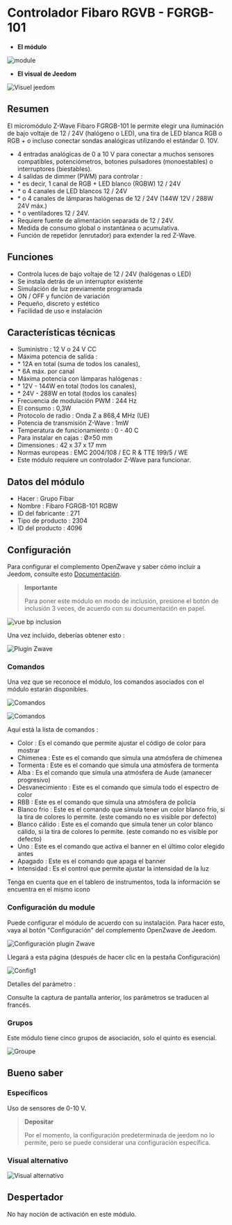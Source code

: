 # Controlador Fibaro RGVB - FGRGB-101

-   **El módulo**

![module](images/fibaro.fgrgb101/module.jpg)

-   **El visual de Jeedom**

![Visuel jeedom](images/fibaro.fgrgb101/Visuel_jeedom.png)

## Resumen

El micromódulo Z-Wave Fibaro FGRGB-101 le permite elegir una iluminación de bajo voltaje de 12 / 24V (halógeno o LED), una tira de LED blanca RGB o RGB + o incluso conectar sondas analógicas utilizando el estándar 0. 10V.

-   4 entradas analógicas de 0 a 10 V para conectar a muchos sensores compatibles, potenciómetros, botones pulsadores (monoestables) o interruptores (biestables).
-   4 salidas de dimmer (PWM) para controlar :
-   \* es decir, 1 canal de RGB + LED blanco (RGBW) 12 / 24V
-   \* o 4 canales de LED blancos 12 / 24V
-   \* o 4 canales de lámparas halógenas de 12 / 24V (144W 12V / 288W 24V máx.)
-   \* o ventiladores 12 / 24V.
-   Requiere fuente de alimentación separada de 12 / 24V.
-   Medida de consumo global o instantánea o acumulativa.
-   Función de repetidor (enrutador) para extender la red Z-Wave.

## Funciones

-   Controla luces de bajo voltaje de 12 / 24V (halógenas o LED)
-   Se instala detrás de un interruptor existente
-   Simulación de luz previamente programada
-   ON / OFF y función de variación
-   Pequeño, discreto y estético
-   Facilidad de uso e instalación

## Características técnicas

-   Suministro : 12 V o 24 V CC
-   Máxima potencia de salida :
-   \* 12A en total (suma de todos los canales),
-   \* 6A máx. por canal
-   Máxima potencia con lámparas halógenas :
-   \* 12V - 144W en total (todos los canales),
-   \* 24V - 288W en total (todos los canales)
-   Frecuencia de modulación PWM : 244 Hz
-   El consumo : 0,3W
-   Protocolo de radio : Onda Z a 868,4 MHz (UE)
-   Potencia de transmisión Z-Wave : 1mW
-   Temperatura de funcionamiento : 0 - 40 C
-   Para instalar en cajas : Ø≥50 mm
-   Dimensiones : 42 x 37 x 17 mm
-   Normas europeas : EMC 2004/108 / EC R & TTE 199/5 / WE
-   Este módulo requiere un controlador Z-Wave para funcionar.

## Datos del módulo

-   Hacer : Grupo Fibar
-   Nombre : Fibaro FGRGB-101 RGBW
-   ID del fabricante : 271
-   Tipo de producto : 2304
-   ID del producto : 4096

## Configuración

Para configurar el complemento OpenZwave y saber cómo incluir a Jeedom, consulte esto [Documentación](https://doc.jeedom.com/es_ES/plugins/automation%20protocol/openzwave/).

> **Importante**
>
> Para poner este módulo en modo de inclusión, presione el botón de inclusión 3 veces, de acuerdo con su documentación en papel.

![vue bp inclusion](images/fibaro.fgrgb101/vue_bp_inclusion.png)

Una vez incluido, deberías obtener esto :

![Plugin Zwave](images/fibaro.fgrgb101/configuration.png)

### Comandos

Una vez que se reconoce el módulo, los comandos asociados con el módulo estarán disponibles.

![Comandos](images/fibaro.fgrgb101/commande_1.png)

![Comandos](images/fibaro.fgrgb101/commande_2.png)

Aquí está la lista de comandos :

-   Color : Es el comando que permite ajustar el código de color para mostrar
-   Chimenea : Este es el comando que simula una atmósfera de chimenea
-   Tormenta : Este es el comando que simula una atmósfera de tormenta
-   Alba : Es el comando que simula una atmósfera de Aude (amanecer progresivo)
-   Desvanecimiento : Este es el comando que simula todo el espectro de color
-   RBB : Este es el comando que simula una atmósfera de policía
-   Blanco frio : Este es el comando que simula tener un color blanco frío, si la tira de colores lo permite. (este comando no es visible por defecto)
-   Blanco cálido : Este es el comando que simula tener un color blanco cálido, si la tira de colores lo permite. (este comando no es visible por defecto)
-   Uno : Este es el comando que activa el banner en el último color elegido antes
-   Apagado : Este es el comando que apaga el banner
-   Intensidad : Es el control que permite ajustar la intensidad de la luz

Tenga en cuenta que en el tablero de instrumentos, toda la información se encuentra en el mismo icono

### Configuración du module

Puede configurar el módulo de acuerdo con su instalación. Para hacer esto, vaya al botón "Configuración" del complemento OpenZwave de Jeedom.

![Configuración plugin Zwave](images/plugin/bouton_configuration.jpg)

Llegará a esta página (después de hacer clic en la pestaña Configuración)

![Config1](images/fibaro.fgrgb101/parametres.png)

Detalles del parámetro :

Consulte la captura de pantalla anterior, los parámetros se traducen al francés.

### Grupos

Este módulo tiene cinco grupos de asociación, solo el quinto es esencial.

![Groupe](images/fibaro.fgrgb101/groupes.png)

## Bueno saber

### Específicos

Uso de sensores de 0-10 V.

> **Depositar**
>
> Por el momento, la configuración predeterminada de jeedom no lo permite, pero se puede considerar una configuración específica.

### Visual alternativo

![Visual alternativo](images/fibaro.fgrgb101/Visuel_alternatif.png)

## Despertador

No hay noción de activación en este módulo.
